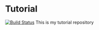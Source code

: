 # Tutorial
[![Build Status](https://travis-ci.com/wxywb/Tutorial.svg?branch=branch1)](https://travis-ci.com/wxywb/Tutorial)
This is my tutorial repository
